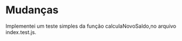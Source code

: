 # Mudanças

<p> Implementei um teste simples da função calculaNovoSaldo,no arquivo index.test.js. </p>
